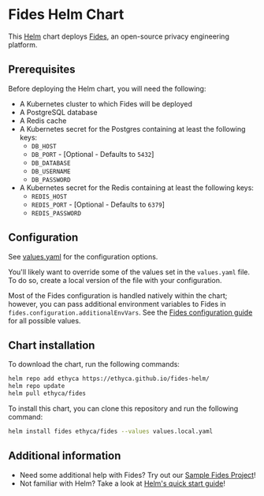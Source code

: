# Fides Helm Chart

This [Helm](https://helm.sh) chart deploys [Fides](https://ethyca.github.io/fides), an open-source privacy engineering platform.

## Prerequisites

Before deploying the Helm chart, you will need the following:
* A Kubernetes cluster to which Fides will be deployed
* A PostgreSQL database
* A Redis cache
* A Kubernetes secret for the Postgres containing at least the following keys:
  * `DB_HOST`
  * `DB_PORT` - \[Optional - Defaults to `5432`\]
  * `DB_DATABASE`
  * `DB_USERNAME`
  * `DB_PASSWORD`
* A Kubernetes secret for the Redis containing at least the following keys:
  * `REDIS_HOST`
  * `REDIS_PORT` - \[Optional - Defaults to `6379`\]
  * `REDIS_PASSWORD`

## Configuration

See [values.yaml](./values.yaml) for the configuration options.

You'll likely want to override some of the values set in the `values.yaml` file. To do so, create a local version of the file with your configuration.

Most of the Fides configuration is handled natively within the chart; however, you can pass additional environment variables to Fides in `fides.configuration.additionalEnvVars`. See the [Fides configuration guide](https://ethyca.github.io/fides/installation/configuration/) for all possible values.

## Chart installation

To download the chart, run the following commands: 
```sh
helm repo add ethyca https://ethyca.github.io/fides-helm/
helm repo update
helm pull ethyca/fides
```

To install this chart, you can clone this repository and run the following command:
```sh
helm install fides ethyca/fides --values values.local.yaml
```

## Additional information

* Need some additional help with Fides? Try out our [Sample Fides Project](https://ethyca.github.io/fides/getting-started/sample_project/)!
* Not familiar with Helm? Take a look at [Helm's quick start guide](https://helm.sh/docs/intro/quickstart/)!

